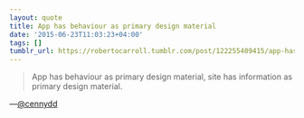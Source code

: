 ```yaml
---
layout: quote
title: App has behaviour as primary design material
date: '2015-06-23T11:03:23+04:00'
tags: []
tumblr_url: https://robertocarroll.tumblr.com/post/122255409415/app-has-behaviour-as-primary-design-material-site
---
```

<blockquote>App has behaviour as primary design material, site has information as primary design material.</blockquote>

&#8212;<a href="https://twitter.com/Cennydd/status/610732861604368384">@cennydd</a>
